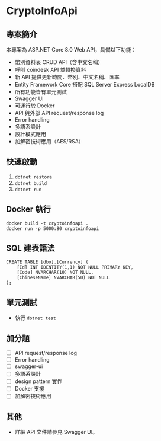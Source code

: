 # CryptoInfoApi

## 專案簡介
本專案為 ASP.NET Core 8.0 Web API，具備以下功能：
- 幣別資料表 CRUD API（含中文名稱）
- 呼叫 coindesk API 並轉換資料
- 新 API 提供更新時間、幣別、中文名稱、匯率
- Entity Framework Core 搭配 SQL Server Express LocalDB
- 所有功能皆有單元測試
- Swagger UI
- 可運行於 Docker
- API 與外部 API request/response log
- Error handling
- 多語系設計
- 設計模式應用
- 加解密技術應用（AES/RSA）

## 快速啟動
1. `dotnet restore`
2. `dotnet build`
3. `dotnet run`

## Docker 執行
```
docker build -t cryptoinfoapi .
docker run -p 5000:80 cryptoinfoapi
```

## SQL 建表語法
```
CREATE TABLE [dbo].[Currency] (
    [Id] INT IDENTITY(1,1) NOT NULL PRIMARY KEY,
    [Code] NVARCHAR(10) NOT NULL,
    [ChineseName] NVARCHAR(50) NOT NULL
);
```

## 單元測試
- 執行 `dotnet test`

## 加分題
- [ ] API request/response log
- [ ] Error handling
- [ ] swagger-ui
- [ ] 多語系設計
- [ ] design pattern 實作
- [ ] Docker 支援
- [ ] 加解密技術應用

## 其他
- 詳細 API 文件請參見 Swagger UI。
